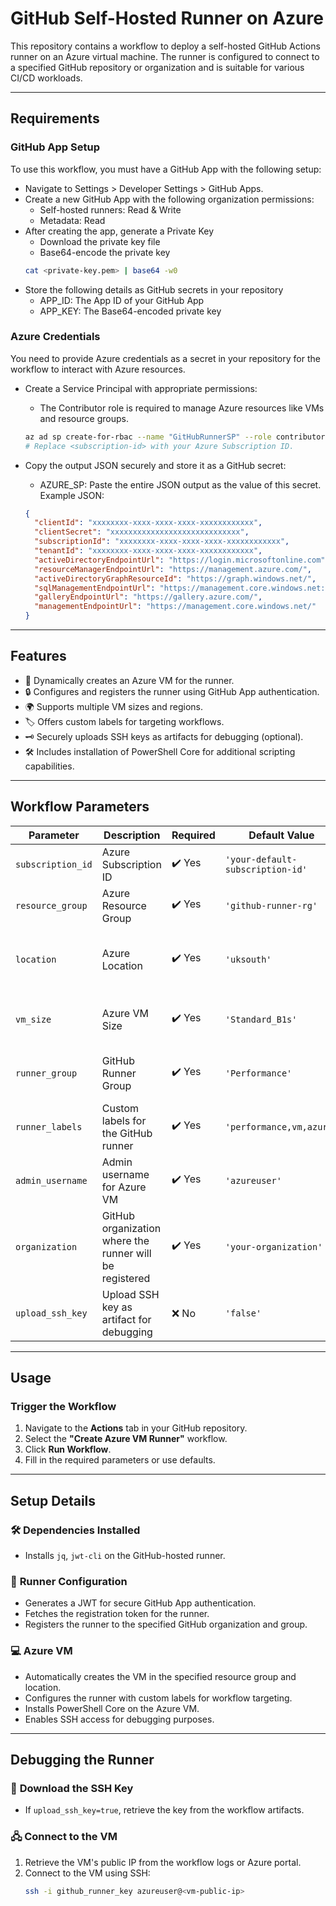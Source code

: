 # **GitHub Self-Hosted Runner on Azure**

This repository contains a workflow to deploy a self-hosted GitHub Actions runner on an Azure virtual machine. The runner is configured to connect to a specified GitHub repository or organization and is suitable for various CI/CD workloads.

---

## **Requirements**
### **GitHub App Setup**
To use this workflow, you must have a GitHub App with the following setup:
- Navigate to Settings > Developer Settings > GitHub Apps.
- Create a new GitHub App with the following organization permissions:
    - Self-hosted runners: Read & Write
    - Metadata: Read
- After creating the app, generate a Private Key
    - Download the private key file
    - Base64-encode the private key
    ```bash
    cat <private-key.pem> | base64 -w0 
    ```
- Store the following details as GitHub secrets in your repository
    - APP_ID: The App ID of your GitHub App
    - APP_KEY: The Base64-encoded private key
### **Azure Credentials**    
You need to provide Azure credentials as a secret in your repository for the workflow to interact with Azure resources.
- Create a Service Principal with appropriate permissions:
    - The Contributor role is required to manage Azure resources like VMs and resource groups.
    ```bash
    az ad sp create-for-rbac --name "GitHubRunnerSP" --role contributor --scopes /subscriptions/<subscription-id> --sdk-auth
    # Replace <subscription-id> with your Azure Subscription ID.
    ```
- Copy the output JSON securely and store it as a GitHub secret:
    - AZURE_SP: Paste the entire JSON output as the value of this secret.
Example JSON:

    ```json
    {
      "clientId": "xxxxxxxx-xxxx-xxxx-xxxx-xxxxxxxxxxxx",
      "clientSecret": "xxxxxxxxxxxxxxxxxxxxxxxxxxxxx",
      "subscriptionId": "xxxxxxxx-xxxx-xxxx-xxxx-xxxxxxxxxxxx",
      "tenantId": "xxxxxxxx-xxxx-xxxx-xxxx-xxxxxxxxxxxx",
      "activeDirectoryEndpointUrl": "https://login.microsoftonline.com",
      "resourceManagerEndpointUrl": "https://management.azure.com/",
      "activeDirectoryGraphResourceId": "https://graph.windows.net/",
      "sqlManagementEndpointUrl": "https://management.core.windows.net:8443/",
      "galleryEndpointUrl": "https://gallery.azure.com/",
      "managementEndpointUrl": "https://management.core.windows.net/"
    }
    
    ```

---

## **Features**
- 🔄 Dynamically creates an Azure VM for the runner.
- 🔒 Configures and registers the runner using GitHub App authentication.
- 🌍 Supports multiple VM sizes and regions.
- 🏷️ Offers custom labels for targeting workflows.
- 🗝️ Securely uploads SSH keys as artifacts for debugging (optional).
- 🛠️ Includes installation of PowerShell Core for additional scripting capabilities.

---

## **Workflow Parameters**

| **Parameter**      | **Description**                                   | **Required** | **Default Value**            | **Options / Notes**                            |
|--------------------|---------------------------------------------------|--------------|------------------------------|------------------------------------------------|
| `subscription_id`  | Azure Subscription ID                             | ✔️ Yes       | `'your-default-subscription-id'` | Provide your Azure subscription ID.           |
| `resource_group`   | Azure Resource Group                              | ✔️ Yes       | `'github-runner-rg'`          | Existing or new resource group.               |
| `location`         | Azure Location                                    | ✔️ Yes       | `'uksouth'`                    | Use any valid Azure region (e.g., `westeurope`, `uksouth`). |
| `vm_size`          | Azure VM Size                                     | ✔️ Yes       | `'Standard_B1s'`              | Choose from `Standard_B1s`, `Standard_D2s_v3`, `Standard_F4s_v2`. |
| `runner_group`     | GitHub Runner Group                               | ✔️ Yes       | `'Performance'`               | Specify the group in your GitHub organization. |
| `runner_labels`    | Custom labels for the GitHub runner               | ✔️ Yes       | `'performance,vm,azure'`      | Use labels for job targeting.                 |
| `admin_username`   | Admin username for Azure VM                       | ✔️ Yes       | `'azureuser'`                 | Username for SSH access.                      |
| `organization`     | GitHub organization where the runner will be registered | ✔️ Yes       | `'your-organization'`    | Specify the organization name.                |
| `upload_ssh_key`   | Upload SSH key as artifact for debugging          | ❌ No        | `'false'`                     | `true` to upload the SSH key.                 |

---

## **Usage**

### **Trigger the Workflow**

1. Navigate to the **Actions** tab in your GitHub repository.
2. Select the **"Create Azure VM Runner"** workflow.
3. Click **Run Workflow**.
4. Fill in the required parameters or use defaults.

---

## **Setup Details**

### 🛠️ **Dependencies Installed**
- Installs `jq`, `jwt-cli` on the GitHub-hosted runner.

### 🔐 **Runner Configuration**
- Generates a JWT for secure GitHub App authentication.
- Fetches the registration token for the runner.
- Registers the runner to the specified GitHub organization and group.

### 💻 **Azure VM**
- Automatically creates the VM in the specified resource group and location.
- Configures the runner with custom labels for workflow targeting.
- Installs PowerShell Core on the Azure VM.
- Enables SSH access for debugging purposes.

---

## **Debugging the Runner**

### 📂 **Download the SSH Key**
- If `upload_ssh_key=true`, retrieve the key from the workflow artifacts.

### 🖧 **Connect to the VM**
1. Retrieve the VM's public IP from the workflow logs or Azure portal.
2. Connect to the VM using SSH:
   ```bash
   ssh -i github_runner_key azureuser@<vm-public-ip>
